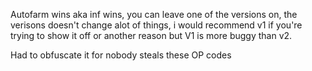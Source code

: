 Autofarm wins aka inf wins, you can leave one of the versions on, the verisons doesn't change alot of things, i would recommend v1 if you're trying to show it off or another reason but V1 is more buggy than v2.

Had to obfuscate it for nobody steals these OP codes
